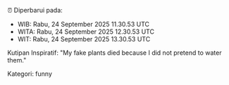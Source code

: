 ⏰ Diperbarui pada:
- WIB: Rabu, 24 September 2025 11.30.53 UTC
- WITA: Rabu, 24 September 2025 12.30.53 UTC
- WIT: Rabu, 24 September 2025 13.30.53 UTC

Kutipan Inspiratif:
"My fake plants died because I did not pretend to water them."


Kategori: funny

